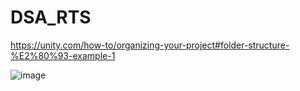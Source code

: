 # DSA_RTS

https://unity.com/how-to/organizing-your-project#folder-structure-%E2%80%93-example-1

![image](https://github.com/user-attachments/assets/03baf096-d6cf-42d9-ab30-790652c9a1e0)
